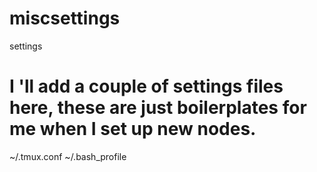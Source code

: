 # miscsettings
settings

# I 'll add a couple of settings files here, these are just boilerplates for me when I set up new nodes.

~/.tmux.conf
~/.bash_profile
